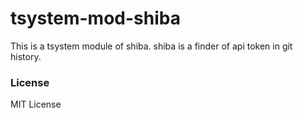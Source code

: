 # tsystem-mod-shiba 
This is a tsystem module of shiba.
shiba is a finder of api token in git history.

### License
MIT License
